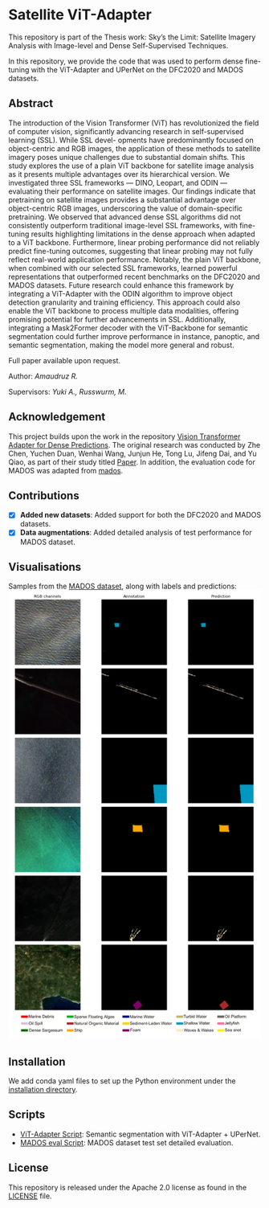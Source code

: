 
# Satellite ViT-Adapter
This repository is part of the Thesis work: Sky’s the Limit: Satellite Imagery Analysis with Image-level and Dense Self-Supervised Techniques.

In this repository, we provide the code that was used to perform dense fine-tuning with the ViT-Adapter and UPerNet on the DFC2020 and MADOS datasets.

## Abstract
The introduction of the Vision Transformer (ViT) has revolutionized the field of computer
vision, significantly advancing research in self-supervised learning (SSL). While SSL devel-
opments have predominantly focused on object-centric and RGB images, the application of
these methods to satellite imagery poses unique challenges due to substantial domain shifts.
This study explores the use of a plain ViT backbone for satellite image analysis as it presents
multiple advantages over its hierarchical version.
We investigated three SSL frameworks — DINO, Leopart, and ODIN — evaluating their
performance on satellite images. Our findings indicate that pretraining on satellite images
provides a substantial advantage over object-centric RGB images, underscoring the value
of domain-specific pretraining. We observed that advanced dense SSL algorithms did not
consistently outperform traditional image-level SSL frameworks, with fine-tuning results
highlighting limitations in the dense approach when adapted to a ViT backbone. Furthermore,
linear probing performance did not reliably predict fine-tuning outcomes, suggesting that
linear probing may not fully reflect real-world application performance.
Notably, the plain ViT backbone, when combined with our selected SSL frameworks, learned
powerful representations that outperformed recent benchmarks on the DFC2020 and MADOS
datasets. Future research could enhance this framework by integrating a ViT-Adapter with the
ODIN algorithm to improve object detection granularity and training efficiency. This approach
could also enable the ViT backbone to process multiple data modalities, offering promising
potential for further advancements in SSL. Additionally, integrating a Mask2Former decoder
with the ViT-Backbone for semantic segmentation could further improve performance in
instance, panoptic, and semantic segmentation, making the model more general and robust.

Full paper available upon request.

Author: *Amaudruz R.*

Supervisors: *Yuki A., Russwurm, M.*

## Acknowledgement
This project builds upon the work in the repository [Vision Transformer Adapter for Dense Predictions](https://github.com/czczup/ViT-Adapter). The original research was conducted by Zhe Chen, Yuchen Duan, Wenhai Wang, Junjun He, Tong Lu, Jifeng Dai, and Yu Qiao, as part of their study titled [Paper](https://arxiv.org/abs/2205.08534).
In addition, the evaluation code for MADOS was adapted from [mados](https://github.com/gkakogeorgiou/mados).

## Contributions
- [x] **Added new datasets**: Added support for both the DFC2020 and MADOS datasets.
- [x] **Data augmentations**: Added detailed analysis of test performance for MADOS dataset.

## Visualisations
Samples from the [MADOS dataset](https://github.com/gkakogeorgiou/mados), along with labels and predictions:
![Alt Text](visuals/mados.png)


## Installation
We add conda yaml files to set up the Python environment under the [installation directory](https://github.com/RyanAmaudruz/SatelliteVitAdapter/tree/main/installation).

## Scripts
- [ViT-Adapter Script](https://github.com/RyanAmaudruz/SatelliteVitAdapter/tree/main/snellius/train_vit_adapter_das4.sh): Semantic segmentation with ViT-Adapter + UPerNet.
- [MADOS eval Script](https://github.com/RyanAmaudruz/SatelliteVitAdapter/tree/main/snellius/eval_mados_vit_adapter_das4.sh): MADOS dataset test set detailed evaluation.

## License

This repository is released under the Apache 2.0 license as found in the [LICENSE](LICENSE.md) file.

